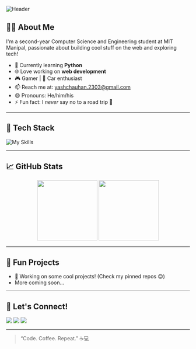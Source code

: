 ![Header](https://capsule-render.vercel.app/api?type=waving&color=gradient&height=200&section=header&text=Hi,%20I'm%20Yash%20👋&fontSize=40)

## 👨‍💻 About Me
I'm a second-year Computer Science and Engineering student at MIT Manipal, passionate about building cool stuff on the web and exploring tech!

- 🎯 Currently learning **Python**
- 🌐 Love working on **web development**
- 🎮 Gamer | 🚗 Car enthusiast
- 📫 Reach me at: yashchauhan.2303@gmail.com
- 😄 Pronouns: He/him/his
- ⚡ Fun fact: I *never* say no to a road trip 🚙

---

## 🔧 Tech Stack

![My Skills](https://skillicons.dev/icons?i=html,css,js,react,nodejs,express,cpp,java,python,git,github,vscode)

---

## 📈 GitHub Stats

<p align="center">
  <img src="https://github-readme-stats.vercel.app/api?username=YashChauhan-2303&show_icons=true&theme=radical" height="165" />
  <img src="https://github-readme-streak-stats.herokuapp.com/?user=YashChauhan-2303&theme=radical" height="165" />
</p>

---

## 📌 Fun Projects
- 🚧 Working on some cool projects! (Check my pinned repos 😉)
- More coming soon...

---

## 🤝 Let's Connect!

<p align="left">
  <a href="mailto:yashchauhan.2303@gmail.com"><img src="https://img.shields.io/badge/Gmail-D14836?style=for-the-badge&logo=gmail&logoColor=white"></a>
  <a href="https://www.linkedin.com/in/yash-chauhan-465644274" target="_blank"><img src="https://img.shields.io/badge/LinkedIn-0077B5?style=for-the-badge&logo=linkedin&logoColor=white"></a>
  <a href="https://github.com/YashChauhan-2303" target="_blank"><img src="https://img.shields.io/badge/GitHub-100000?style=for-the-badge&logo=github&logoColor=white"></a>
</p>

---

> “Code. Coffee. Repeat.” ☕💻

